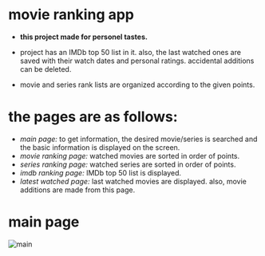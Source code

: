 # movie ranking app
- **this project made for personel tastes.**

- project has an IMDb top 50 list in it. also, the last watched ones are saved with their watch dates and personal ratings. accidental additions can be deleted.

- movie and series rank lists are organized according to the given points.

# the pages are as follows:
- *main page:* to get information, the desired movie/series is searched and the basic information is displayed on the screen.
- *movie ranking page:* watched movies are sorted in order of points.
- *series ranking page:* watched series are sorted in order of points.
- *imdb ranking page:* IMDb top 50 list is displayed.
- *latest watched page:* last watched movies are displayed. also, movie additions are made from this page.

# main page
![main](https://user-images.githubusercontent.com/70069234/226338207-b51b4d39-6426-4877-add2-036eafcd8b7c.jpg)
